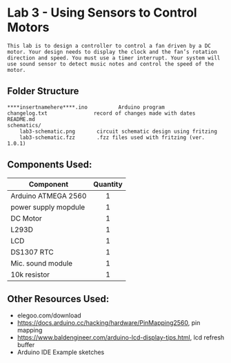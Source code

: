 
# Lab 3 - Using Sensors to Control Motors
    This lab is to design a controller to control a fan driven by a DC motor. Your design needs to display the clock and the fan’s rotation direction and speed. You must use a timer interrupt. Your system will use sound sensor to detect music notes and control the speed of the motor.

## Folder Structure
```
****insertnamehere****.ino          Arduino program
changelog.txt               record of changes made with dates
README.md
schematics/
    lab3-schematic.png       circuit schematic design using fritzing
    lab3-schematic.fzz       .fzz files used with fritzing (ver. 1.0.1)

```

## Components Used:
Component               | Quantity
---------               | :---------:
Arduino ATMEGA 2560     | 1
power supply mopdule    | 1
DC Motor                | 1
L293D                   | 1
LCD                     | 1
DS1307 RTC              | 1
Mic. sound module       | 1
10k resistor            | 1



## Other Resources Used:
- elegoo.com/download
- https://docs.arduino.cc/hacking/hardware/PinMapping2560, pin mapping
- https://www.baldengineer.com/arduino-lcd-display-tips.html, lcd refresh buffer
- Arduino IDE Example sketches


